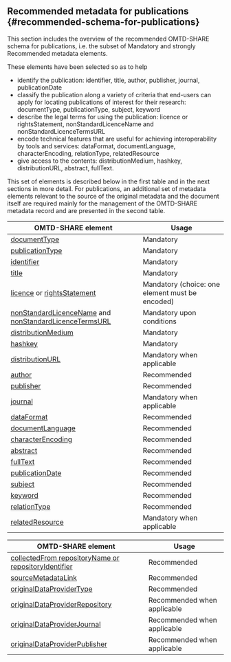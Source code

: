 ## ​Recommended metadata for publications {#recommended-schema-for-publications}

This section includes the overview of the recommended OMTD-SHARE schema for publications, i.e. the subset of Mandatory and strongly Recommended metadata elements.

These elements have been selected so as to help 
* identify the publication: identifier, title, author, publisher, journal, publicationDate
* classify the publication along a variety of criteria that end-users can apply for locating publications of interest for their research: documentType, publicationType, subject, keyword
* describe the legal terms for using the publication: licence or rightsStatement, nonStandardLicenceName and nonStandardLicenceTermsURL 
* encode  technical features that are useful for achieving interoperability by tools and services: dataFormat, documentLanguage, characterEncoding, relationType, relatedResource
* give access to the contents: distributionMedium, hashkey, distributionURL, abstract, fullText.

This set of elements is described below in the first table and in the next sections in more detail.
For publications, an additional set of metadata elements relevant to the source of the original metadata and the document itself are required mainly for the management of the OMTD-SHARE metadata record and are presented in the second table.


| OMTD-SHARE element | Usage |
| --- | --- |
| [documentType](/publications_documentType.md) | Mandatory |
| [publicationType](/publications_publicationType.md) | Mandatory |
| [identifier](/publications_identifier.md) | Mandatory |
| [title](/publications_title.md) | Mandatory |
| [licence](/licence.md) or [rightsStatement](/rightsStatement.md) | Mandatory \(choice: one element must be encoded\) |
| [nonStandardLicenceName](/nonStandardLicenceName.md) and [nonStandardLicenceTermsURL](/nonStandardLicenceTermsURL.md) | Mandatory upon conditions |
| [distributionMedium](/publications_distributionMedium.md) | Mandatory |
| [hashkey](/publications_hashkey.md) | Mandatory |
| [distributionURL ](/distributionURL.md) | Μandatory when applicable |
| [author](/publications_author.md) | Recommended |
| [publisher](/publications_publisher.md) | Recommended |
| [journal](/publications_journal.md) | Mandatory when applicable |
| [dataFormat](/publications_dataFormat.md) | Recommended |
| [documentLanguage](/publications_documentLanguage.md) | Recommended |
| [characterEncoding](/publications_characterEncoding.md) | Recommended |
| [abstract](/publications_abstract.md) | Recommended |
| [fullText](/publications_fullText.md) | Recommended |
| [publicationDate](/publications_publicationDate.md) | Recommended |
| [subject ](/publications_subject.md) | Recommended |
| [keyword ](/publications_keyword.md) | Recommended |
| [relationType ](/publications_relationType.md) | Recommended |
| [relatedResource ](/publications_relatedResource.md) | Mandatory when applicable |





| OMTD-SHARE element | Usage |
| --- | --- |
| [collectedFrom repositoryName or repositoryIdentifier](/publications_collectedFrom.md) | Recommended |
| [sourceMetadataLink ](/publications_sourceMetadataLink.md) | Recommended |
| [originalDataProviderType ](/publications_originalDataProviderType.md) | Recommended |
| [originalDataProviderRepository ](/publications_originalDataProviderRepository.md) | Recommended when applicable |
| [originalDataProviderJournal ](/publications_originalDataProviderJournal.md) | Recommended when applicable |
| [originalDataProviderPublisher ](/publications_originalDataProviderPublisher.md) | Recommended when applicable |


